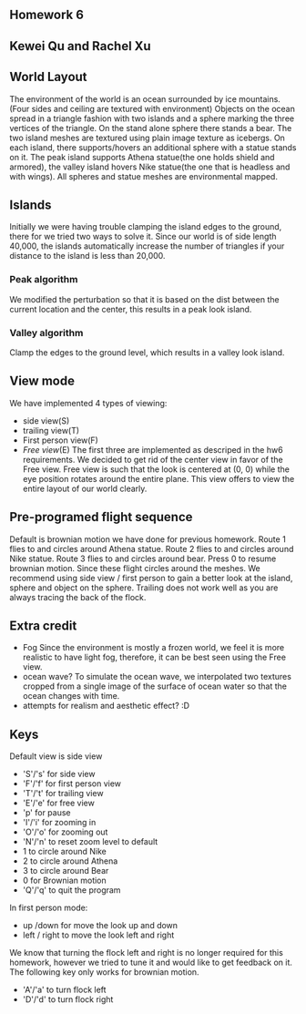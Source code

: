 ## Homework 6
## Kewei Qu and Rachel Xu

## World Layout
The environment of the world is an ocean surrounded by ice mountains.(Four sides and ceiling are textured with environment) Objects on the ocean spread in a triangle fashion with two islands and a sphere marking the three vertices of the triangle. On the stand alone sphere there stands a bear. The two island meshes are textured using plain image texture as icebergs. On each island, there supports/hovers an additional sphere with a statue stands on it. The peak island supports Athena statue(the one holds shield and armored), the valley island hovers Nike statue(the one that is headless and with wings). All spheres and statue meshes are environmental mapped. 
## Islands
Initially we were having trouble clamping the island edges to the ground, there for we tried two ways to solve it. Since our world is of side length 40,000, the islands automatically increase the number of triangles if your distance to the island is less than 20,000.

### Peak algorithm
We modified the perturbation so that it is based on the dist between the current location and the center, this results in a peak look island.
### Valley algorithm
Clamp the edges to the ground level, which results in a valley look island. 

## View mode
We have implemented 4 types of viewing:
- side view(S)
- trailing view(T)
- First person view(F)
- *Free view*(E)
The first three are implemented as descriped in the hw6 requirements. We decided to get rid of the center view in favor of the Free view. Free view is such that the look is centered at (0, 0) while the eye position rotates around the entire plane. This view offers to view the entire layout of our world clearly. 

## Pre-programed flight sequence
Default is brownian motion we have done for previous homework. Route 1 flies to and circles around Athena statue. Route 2 flies to and circles around Nike statue. Route 3 flies to and circles around bear. Press 0 to resume brownian motion. 
Since these flight circles around the meshes. We recommend using side view / first person to gain a better look at the island, sphere and object on the sphere. Trailing does not work well as you are always tracing the back of the flock. 

## Extra credit
- Fog 
Since the environment is mostly a frozen world, we feel it is more realistic to have light fog, therefore, it can be best seen using the Free view. 
- ocean wave?
To simulate the ocean wave, we interpolated two textures cropped from a single image of the surface of ocean water so that the ocean changes with time.
- attempts for realism and aesthetic effect? :D


## Keys
Default view is side view
- 'S'/'s' for side view
- 'F'/'f' for first person view
- 'T'/'t' for trailing view
- 'E'/'e' for free view
- 'p' for pause
- 'I'/'i' for zooming in
- 'O'/'o' for zooming out
- 'N'/'n' to reset zoom level to default
- 1 to circle around Nike
- 2 to circle around Athena
- 3 to circle around Bear
- 0 for Brownian motion
- 'Q'/'q' to quit the program

In first person mode:
- up /down for move the look up and down
- left / right to move the look left and right

We know that turning the flock left and right is no longer required for this homework, however we tried to tune it and would like to get feedback on it. The following key only works for brownian motion. 
- 'A'/'a' to turn flock left
- 'D'/'d' to turn flock right
